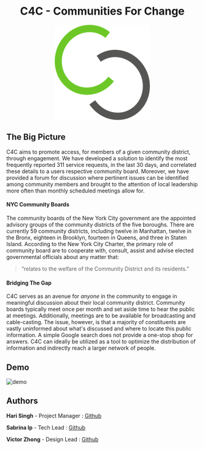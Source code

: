 <h1 align="center">C4C - Communities For Change</h1>
<p align="center">
  <img src="https://github.com/C4Q/AC3.2-groupSeven-Noise/blob/feature-READMEsetup/C4C.png?raw=true">
</p>


## The Big Picture
C4C aims to promote access, for members of a given community district, through engagement. We have developed a solution to identify the most frequently reported 311 service requests, in the last 30 days, and correlated these details to a users respective community board. Moreover, we have provided a forum for discussion where pertinent issues can be identified among community members and brought to the attention of local leadership more often than monthly scheduled meetings allow for.


#### NYC Community Boards
The community boards of the New York City government are the appointed advisory groups of the community districts of the five boroughs. There are currently 59 community districts, including twelve in Manhattan, twelve in the Bronx, eighteen in Brooklyn, fourteen in Queens, and three in Staten Island. According to the New York City Charter, the primary role of community board are to cooperate with, consult, assist and advise elected governmental officials about any matter that: 
> “relates to the welfare of the Community District and its residents.”

#### Bridging The Gap
C4C serves as an avenue for *anyone* in the community to engage in meaningful discussion about their local community district. Community boards typically meet once per month and set aside time to hear the public at meetings. Additionally, meetings are to be available for broadcasting and cable-casting. The issue, however, is that a majority of constituents are vastly uninformed about what's discussed and where to locate this public information. A simple Google search does not provide a one-stop shop for answers. C4C can ideally be utilized as a tool to optimize the distribution of information and indirectly reach a larger network of people.

## Demo
![demo](https://github.com/C4Q/AC3.2-groupSeven-Noise/blob/feature-READMEsetup/demo.gif?raw=true)

## Authors
**Hari Singh** - Project Manager : [Github](https://github.com/harichandansingh)

**Sabrina Ip** - Tech Lead : [Github](https://github.com/sabrinaip)

**Victor Zhong** - Design Lead : [Github](https://github.com/viczhong)
